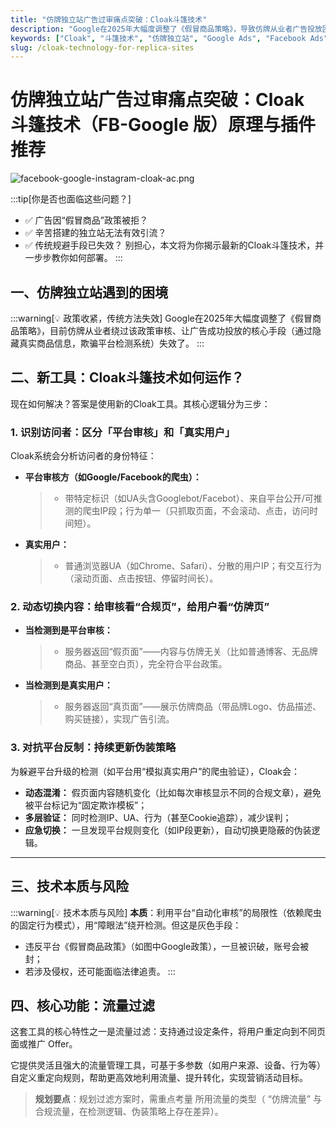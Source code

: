 ```yaml
---
title: "仿牌独立站广告过审痛点突破：Cloak斗篷技术"
description: "Google在2025年大幅度调整了《假冒商品策略》，导致仿牌从业者广告投放困难。本文将深入探讨Cloak斗篷技术的原理，以及如何利用它突破平台审核。"
keywords: ["Cloak", "斗篷技术", "仿牌独立站", "Google Ads", "Facebook Ads", "广告过审"]
slug: /cloak-technology-for-replica-sites
---
```


# 仿牌独立站广告过审痛点突破：Cloak 斗篷技术（FB-Google 版）原理与插件推荐

![facebook-google-instagram-cloak-ac.png](https://list.ucards.store/d/img/facebook-google-instagram-cloak-ac.png)

:::tip[你是否也面临这些问题？]
- ✅ 广告因“假冒商品”政策被拒？
- ✅ 辛苦搭建的独立站无法有效引流？
- ✅ 传统规避手段已失效？
别担心，本文将为你揭示最新的Cloak斗篷技术，并一步步教你如何部署。
:::

## 一、仿牌独立站遇到的困境

:::warning[💡 政策收紧，传统方法失效]
Google在2025年大幅度调整了《假冒商品策略》，目前仿牌从业者绕过该政策审核、让广告成功投放的核心手段（通过隐藏真实商品信息，欺骗平台检测系统）失效了。
:::

## 二、新工具：Cloak斗篷技术如何运作？

现在如何解决？答案是使用新的Cloak工具。其核心逻辑分为三步：

### 1. 识别访问者：区分「平台审核」和「真实用户」

Cloak系统会分析访问者的身份特征：

- **平台审核方（如Google/Facebook的爬虫）：**
  > - 带特定标识（如UA头含Googlebot/Facebot）、来自平台公开/可推测的爬虫IP段；行为单一（只抓取页面，不会滚动、点击，访问时间短）。
- **真实用户：**
  > - 普通浏览器UA（如Chrome、Safari）、分散的用户IP；有交互行为（滚动页面、点击按钮、停留时间长）。

### 2. 动态切换内容：给审核看“合规页”，给用户看“仿牌页”

- **当检测到是平台审核：**
  > - 服务器返回“假页面”——内容与仿牌无关（比如普通博客、无品牌商品、甚至空白页），完全符合平台政策。
- **当检测到是真实用户：**
  > - 服务器返回“真页面”——展示仿牌商品（带品牌Logo、仿品描述、购买链接），实现广告引流。

### 3. 对抗平台反制：持续更新伪装策略

为躲避平台升级的检测（如平台用“模拟真实用户”的爬虫验证），Cloak会：

- **动态混淆：** 假页面内容随机变化（比如每次审核显示不同的合规文章），避免被平台标记为“固定欺诈模板”；
- **多层验证：** 同时检测IP、UA、行为（甚至Cookie追踪），减少误判；
- **应急切换：** 一旦发现平台规则变化（如IP段更新），自动切换更隐蔽的伪装逻辑。

---

## 三、技术本质与风险

:::warning[💡 技术本质与风险]
**本质**：利用平台“自动化审核”的局限性（依赖爬虫的固定行为模式），用“障眼法”绕开检测。但这是灰色手段：
- 违反平台《假冒商品政策》（如图中Google政策），一旦被识破，账号会被封；
- 若涉及侵权，还可能面临法律追责。
:::

## 四、核心功能：流量过滤

这套工具的核心特性之一是流量过滤：支持通过设定条件，将用户重定向到不同页面或推广 Offer。

它提供灵活且强大的流量管理工具，可基于多参数（如用户来源、设备、行为等） 自定义重定向规则，帮助更高效地利用流量、提升转化，实现营销活动目标。

> **规划要点**：规划过滤方案时，需重点考量 所用流量的类型（ “仿牌流量” 与合规流量，在检测逻辑、伪装策略上存在差异）。
